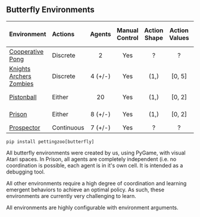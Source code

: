 ## Butterfly Environments

| Environment             | Actions    | Agents  | Manual Control | Action Shape | Action Values | Observation Shape | Observation Values | Num States | Average Total Reward |
|:------------------------|:-----------|:-------:|:--------------:|:------------:|:-------------:|:-----------------:|:------------------:|----------:|-----------|
| [Cooperative Pong](butterfly/cooperative_pong)        | Discrete   | 2       | Yes            | ?            | ?             | ?                 | ?                  | ?          | -42.97 |
| [Knights Archers Zombies](butterfly/knights_archers_zombies) | Discrete   | 4 (+/-) | Yes            | (1,)         | [0, 5]        | (512, 512, 3)     | (0, 255)           | ?          | 245.13 |
| [Pistonball](butterfly/pistonball)              | Either     | 20      | Yes            | (1,)         | [0, 2]        | (200, 120, 3)     | (0, 255)           | ?          | 0.39 |
| [Prison](butterfly/prison)                  | Either     | 8 (+/-) | Yes            | (1,)         | [0, 2]        | (100, 300, 3)     | (0, 255)           | ?          | 0.0 |
| [Prospector](butterfly/prospector)              | Continuous | 7 (+/-) | Yes            | ?            | ?             | ?                 | ?                  | ?          | 11385.7 |

`pip install pettingzoo[butterfly]`

All butterfly environments were created by us, using PyGame, with visual Atari spaces. In Prison, all agents are completely independent (i.e. no coordination is possible, each agent is in it's own cell. It is intended as a debugging tool.

All other environments require a high degree of coordination and learning emergent behaviors to achieve an optimal policy. As such, these environments are currently very challenging to learn.

All environments are highly configurable with environment arguments.
